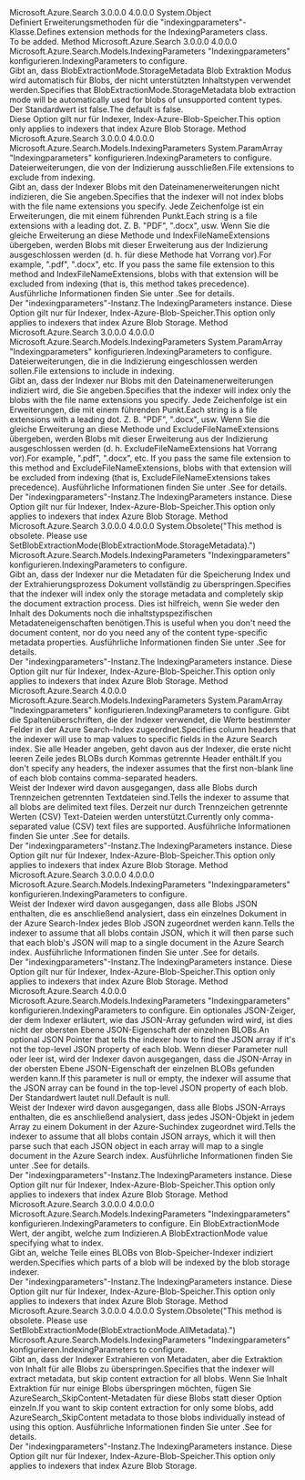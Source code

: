 <Type Name="IndexingParametersExtensions" FullName="Microsoft.Azure.Search.Models.IndexingParametersExtensions">
  <TypeSignature Language="C#" Value="public static class IndexingParametersExtensions" />
  <TypeSignature Language="ILAsm" Value=".class public auto ansi abstract sealed beforefieldinit IndexingParametersExtensions extends System.Object" />
  <TypeSignature Language="DocId" Value="T:Microsoft.Azure.Search.Models.IndexingParametersExtensions" />
  <TypeSignature Language="VB.NET" Value="Public Module IndexingParametersExtensions" />
  <TypeSignature Language="F#" Value="type IndexingParametersExtensions = class" />
  <AssemblyInfo>
    <AssemblyName>Microsoft.Azure.Search</AssemblyName>
    <AssemblyVersion>3.0.0.0</AssemblyVersion>
    <AssemblyVersion>4.0.0.0</AssemblyVersion>
  </AssemblyInfo>
  <Base>
    <BaseTypeName>System.Object</BaseTypeName>
  </Base>
  <Interfaces />
  <Docs>
    <summary>
            <span data-ttu-id="d8a7e-101">Definiert Erweiterungsmethoden für die "indexingparameters"-Klasse.</span><span class="sxs-lookup"><span data-stu-id="d8a7e-101">Defines extension methods for the IndexingParameters class.</span></span>
            </summary>
    <remarks>To be added.</remarks>
  </Docs>
  <Members>
    <Member MemberName="DoNotFailOnUnsupportedContentType">
      <MemberSignature Language="C#" Value="public static Microsoft.Azure.Search.Models.IndexingParameters DoNotFailOnUnsupportedContentType (this Microsoft.Azure.Search.Models.IndexingParameters parameters);" />
      <MemberSignature Language="ILAsm" Value=".method public static hidebysig class Microsoft.Azure.Search.Models.IndexingParameters DoNotFailOnUnsupportedContentType(class Microsoft.Azure.Search.Models.IndexingParameters parameters) cil managed" />
      <MemberSignature Language="DocId" Value="M:Microsoft.Azure.Search.Models.IndexingParametersExtensions.DoNotFailOnUnsupportedContentType(Microsoft.Azure.Search.Models.IndexingParameters)" />
      <MemberSignature Language="VB.NET" Value="&lt;Extension()&gt;&#xA;Public Function DoNotFailOnUnsupportedContentType (parameters As IndexingParameters) As IndexingParameters" />
      <MemberSignature Language="F#" Value="static member DoNotFailOnUnsupportedContentType : Microsoft.Azure.Search.Models.IndexingParameters -&gt; Microsoft.Azure.Search.Models.IndexingParameters" Usage="Microsoft.Azure.Search.Models.IndexingParametersExtensions.DoNotFailOnUnsupportedContentType parameters" />
      <MemberType>Method</MemberType>
      <AssemblyInfo>
        <AssemblyName>Microsoft.Azure.Search</AssemblyName>
        <AssemblyVersion>3.0.0.0</AssemblyVersion>
        <AssemblyVersion>4.0.0.0</AssemblyVersion>
      </AssemblyInfo>
      <ReturnValue>
        <ReturnType>Microsoft.Azure.Search.Models.IndexingParameters</ReturnType>
      </ReturnValue>
      <Parameters>
        <Parameter Name="parameters" Type="Microsoft.Azure.Search.Models.IndexingParameters" RefType="this" />
      </Parameters>
      <Docs>
        <param name="parameters"><span data-ttu-id="d8a7e-102">"Indexingparameters" konfigurieren.</span><span class="sxs-lookup"><span data-stu-id="d8a7e-102">IndexingParameters to configure.</span></span></param>
        <summary>
            <span data-ttu-id="d8a7e-103">Gibt an, dass <c cref="F:Microsoft.Azure.Search.Models.BlobExtractionMode.StorageMetadata">BlobExtractionMode.StorageMetadata</c> Blob Extraktion Modus wird automatisch für Blobs, der nicht unterstützten Inhaltstypen verwendet werden.</span><span class="sxs-lookup"><span data-stu-id="d8a7e-103">Specifies that <c cref="F:Microsoft.Azure.Search.Models.BlobExtractionMode.StorageMetadata">BlobExtractionMode.StorageMetadata</c> blob extraction mode will be automatically used for blobs of unsupported content types.</span></span> <span data-ttu-id="d8a7e-104">Der Standardwert ist false.</span><span class="sxs-lookup"><span data-stu-id="d8a7e-104">The default is false.</span></span>
            </summary>
        <returns />
        <remarks>
            <span data-ttu-id="d8a7e-105">Diese Option gilt nur für Indexer, Index-Azure-Blob-Speicher.</span><span class="sxs-lookup"><span data-stu-id="d8a7e-105">This option only applies to indexers that index Azure Blob Storage.</span></span>
            </remarks>
      </Docs>
    </Member>
    <Member MemberName="ExcludeFileNameExtensions">
      <MemberSignature Language="C#" Value="public static Microsoft.Azure.Search.Models.IndexingParameters ExcludeFileNameExtensions (this Microsoft.Azure.Search.Models.IndexingParameters parameters, params string[] extensions);" />
      <MemberSignature Language="ILAsm" Value=".method public static hidebysig class Microsoft.Azure.Search.Models.IndexingParameters ExcludeFileNameExtensions(class Microsoft.Azure.Search.Models.IndexingParameters parameters, string[] extensions) cil managed" />
      <MemberSignature Language="DocId" Value="M:Microsoft.Azure.Search.Models.IndexingParametersExtensions.ExcludeFileNameExtensions(Microsoft.Azure.Search.Models.IndexingParameters,System.String[])" />
      <MemberSignature Language="VB.NET" Value="&lt;Extension()&gt;&#xA;Public Function ExcludeFileNameExtensions (parameters As IndexingParameters, ParamArray extensions As String()) As IndexingParameters" />
      <MemberSignature Language="F#" Value="static member ExcludeFileNameExtensions : Microsoft.Azure.Search.Models.IndexingParameters * string[] -&gt; Microsoft.Azure.Search.Models.IndexingParameters" Usage="Microsoft.Azure.Search.Models.IndexingParametersExtensions.ExcludeFileNameExtensions (parameters, extensions)" />
      <MemberType>Method</MemberType>
      <AssemblyInfo>
        <AssemblyName>Microsoft.Azure.Search</AssemblyName>
        <AssemblyVersion>3.0.0.0</AssemblyVersion>
        <AssemblyVersion>4.0.0.0</AssemblyVersion>
      </AssemblyInfo>
      <ReturnValue>
        <ReturnType>Microsoft.Azure.Search.Models.IndexingParameters</ReturnType>
      </ReturnValue>
      <Parameters>
        <Parameter Name="parameters" Type="Microsoft.Azure.Search.Models.IndexingParameters" RefType="this" />
        <Parameter Name="extensions" Type="System.String[]">
          <Attributes>
            <Attribute>
              <AttributeName>System.ParamArray</AttributeName>
            </Attribute>
          </Attributes>
        </Parameter>
      </Parameters>
      <Docs>
        <param name="parameters"><span data-ttu-id="d8a7e-106">"Indexingparameters" konfigurieren.</span><span class="sxs-lookup"><span data-stu-id="d8a7e-106">IndexingParameters to configure.</span></span></param>
        <param name="extensions"><span data-ttu-id="d8a7e-107">Dateierweiterungen, die von der Indizierung ausschließen.</span><span class="sxs-lookup"><span data-stu-id="d8a7e-107">File extensions to exclude from indexing.</span></span></param>
        <summary>
            <span data-ttu-id="d8a7e-108">Gibt an, dass der Indexer Blobs mit den Dateinamenerweiterungen nicht indizieren, die Sie angeben.</span><span class="sxs-lookup"><span data-stu-id="d8a7e-108">Specifies that the indexer will not index blobs with the file name extensions you specify.</span></span> <span data-ttu-id="d8a7e-109">Jede Zeichenfolge ist ein Erweiterungen, die mit einem führenden Punkt.</span><span class="sxs-lookup"><span data-stu-id="d8a7e-109">Each string is a file extensions with a leading dot.</span></span> <span data-ttu-id="d8a7e-110">Z. B. "PDF", ".docx", usw. Wenn Sie die gleiche Erweiterung an diese Methode und IndexFileNameExtensions übergeben, werden Blobs mit dieser Erweiterung aus der Indizierung ausgeschlossen werden (d. h. für diese Methode hat Vorrang vor).</span><span class="sxs-lookup"><span data-stu-id="d8a7e-110">For example, ".pdf", ".docx", etc. If you pass the same file extension to this method and IndexFileNameExtensions, blobs with that extension will be excluded from indexing (that is, this method takes precedence).</span></span>
            <span data-ttu-id="d8a7e-111">Ausführliche Informationen finden Sie unter <see href="https://docs.microsoft.com/azure/search/search-howto-indexing-azure-blob-storage" />.</span><span class="sxs-lookup"><span data-stu-id="d8a7e-111">See <see href="https://docs.microsoft.com/azure/search/search-howto-indexing-azure-blob-storage" /> for details.</span></span>
            </summary>
        <returns><span data-ttu-id="d8a7e-112">Der "indexingparameters"-Instanz.</span><span class="sxs-lookup"><span data-stu-id="d8a7e-112">The IndexingParameters instance.</span></span></returns>
        <remarks>
            <span data-ttu-id="d8a7e-113">Diese Option gilt nur für Indexer, Index-Azure-Blob-Speicher.</span><span class="sxs-lookup"><span data-stu-id="d8a7e-113">This option only applies to indexers that index Azure Blob Storage.</span></span>
            </remarks>
      </Docs>
    </Member>
    <Member MemberName="IndexFileNameExtensions">
      <MemberSignature Language="C#" Value="public static Microsoft.Azure.Search.Models.IndexingParameters IndexFileNameExtensions (this Microsoft.Azure.Search.Models.IndexingParameters parameters, params string[] extensions);" />
      <MemberSignature Language="ILAsm" Value=".method public static hidebysig class Microsoft.Azure.Search.Models.IndexingParameters IndexFileNameExtensions(class Microsoft.Azure.Search.Models.IndexingParameters parameters, string[] extensions) cil managed" />
      <MemberSignature Language="DocId" Value="M:Microsoft.Azure.Search.Models.IndexingParametersExtensions.IndexFileNameExtensions(Microsoft.Azure.Search.Models.IndexingParameters,System.String[])" />
      <MemberSignature Language="VB.NET" Value="&lt;Extension()&gt;&#xA;Public Function IndexFileNameExtensions (parameters As IndexingParameters, ParamArray extensions As String()) As IndexingParameters" />
      <MemberSignature Language="F#" Value="static member IndexFileNameExtensions : Microsoft.Azure.Search.Models.IndexingParameters * string[] -&gt; Microsoft.Azure.Search.Models.IndexingParameters" Usage="Microsoft.Azure.Search.Models.IndexingParametersExtensions.IndexFileNameExtensions (parameters, extensions)" />
      <MemberType>Method</MemberType>
      <AssemblyInfo>
        <AssemblyName>Microsoft.Azure.Search</AssemblyName>
        <AssemblyVersion>3.0.0.0</AssemblyVersion>
        <AssemblyVersion>4.0.0.0</AssemblyVersion>
      </AssemblyInfo>
      <ReturnValue>
        <ReturnType>Microsoft.Azure.Search.Models.IndexingParameters</ReturnType>
      </ReturnValue>
      <Parameters>
        <Parameter Name="parameters" Type="Microsoft.Azure.Search.Models.IndexingParameters" RefType="this" />
        <Parameter Name="extensions" Type="System.String[]">
          <Attributes>
            <Attribute>
              <AttributeName>System.ParamArray</AttributeName>
            </Attribute>
          </Attributes>
        </Parameter>
      </Parameters>
      <Docs>
        <param name="parameters"><span data-ttu-id="d8a7e-114">"Indexingparameters" konfigurieren.</span><span class="sxs-lookup"><span data-stu-id="d8a7e-114">IndexingParameters to configure.</span></span></param>
        <param name="extensions"><span data-ttu-id="d8a7e-115">Dateierweiterungen, die in die Indizierung eingeschlossen werden sollen.</span><span class="sxs-lookup"><span data-stu-id="d8a7e-115">File extensions to include in indexing.</span></span></param>
        <summary>
            <span data-ttu-id="d8a7e-116">Gibt an, dass der Indexer nur Blobs mit den Dateinamenerweiterungen indiziert wird, die Sie angeben.</span><span class="sxs-lookup"><span data-stu-id="d8a7e-116">Specifies that the indexer will index only the blobs with the file name extensions you specify.</span></span> <span data-ttu-id="d8a7e-117">Jede Zeichenfolge ist ein Erweiterungen, die mit einem führenden Punkt.</span><span class="sxs-lookup"><span data-stu-id="d8a7e-117">Each string is a file extensions with a leading dot.</span></span> <span data-ttu-id="d8a7e-118">Z. B. "PDF", ".docx", usw. Wenn Sie die gleiche Erweiterung an diese Methode und ExcludeFileNameExtensions übergeben, werden Blobs mit dieser Erweiterung aus der Indizierung ausgeschlossen werden (d. h. ExcludeFileNameExtensions hat Vorrang vor).</span><span class="sxs-lookup"><span data-stu-id="d8a7e-118">For example, ".pdf", ".docx", etc. If you pass the same file extension to this method and ExcludeFileNameExtensions, blobs with that extension will be excluded from indexing (that is, ExcludeFileNameExtensions takes precedence).</span></span>
            <span data-ttu-id="d8a7e-119">Ausführliche Informationen finden Sie unter <see href="https://docs.microsoft.com/azure/search/search-howto-indexing-azure-blob-storage" />.</span><span class="sxs-lookup"><span data-stu-id="d8a7e-119">See <see href="https://docs.microsoft.com/azure/search/search-howto-indexing-azure-blob-storage" /> for details.</span></span>
            </summary>
        <returns><span data-ttu-id="d8a7e-120">Der "indexingparameters"-Instanz.</span><span class="sxs-lookup"><span data-stu-id="d8a7e-120">The IndexingParameters instance.</span></span></returns>
        <remarks>
            <span data-ttu-id="d8a7e-121">Diese Option gilt nur für Indexer, Index-Azure-Blob-Speicher.</span><span class="sxs-lookup"><span data-stu-id="d8a7e-121">This option only applies to indexers that index Azure Blob Storage.</span></span>
            </remarks>
      </Docs>
    </Member>
    <Member MemberName="IndexStorageMetadataOnly">
      <MemberSignature Language="C#" Value="public static Microsoft.Azure.Search.Models.IndexingParameters IndexStorageMetadataOnly (this Microsoft.Azure.Search.Models.IndexingParameters parameters);" />
      <MemberSignature Language="ILAsm" Value=".method public static hidebysig class Microsoft.Azure.Search.Models.IndexingParameters IndexStorageMetadataOnly(class Microsoft.Azure.Search.Models.IndexingParameters parameters) cil managed" />
      <MemberSignature Language="DocId" Value="M:Microsoft.Azure.Search.Models.IndexingParametersExtensions.IndexStorageMetadataOnly(Microsoft.Azure.Search.Models.IndexingParameters)" />
      <MemberSignature Language="VB.NET" Value="&lt;Extension()&gt;&#xA;Public Function IndexStorageMetadataOnly (parameters As IndexingParameters) As IndexingParameters" />
      <MemberSignature Language="F#" Value="static member IndexStorageMetadataOnly : Microsoft.Azure.Search.Models.IndexingParameters -&gt; Microsoft.Azure.Search.Models.IndexingParameters" Usage="Microsoft.Azure.Search.Models.IndexingParametersExtensions.IndexStorageMetadataOnly parameters" />
      <MemberType>Method</MemberType>
      <AssemblyInfo>
        <AssemblyName>Microsoft.Azure.Search</AssemblyName>
        <AssemblyVersion>3.0.0.0</AssemblyVersion>
        <AssemblyVersion>4.0.0.0</AssemblyVersion>
      </AssemblyInfo>
      <Attributes>
        <Attribute>
          <AttributeName>System.Obsolete("This method is obsolete. Please use SetBlobExtractionMode(BlobExtractionMode.StorageMetadata).")</AttributeName>
        </Attribute>
      </Attributes>
      <ReturnValue>
        <ReturnType>Microsoft.Azure.Search.Models.IndexingParameters</ReturnType>
      </ReturnValue>
      <Parameters>
        <Parameter Name="parameters" Type="Microsoft.Azure.Search.Models.IndexingParameters" RefType="this" />
      </Parameters>
      <Docs>
        <param name="parameters"><span data-ttu-id="d8a7e-122">"Indexingparameters" konfigurieren.</span><span class="sxs-lookup"><span data-stu-id="d8a7e-122">IndexingParameters to configure.</span></span></param>
        <summary> 
            <span data-ttu-id="d8a7e-123">Gibt an, dass der Indexer nur die Metadaten für die Speicherung Index und der Extrahierungsprozess Dokument vollständig zu überspringen.</span><span class="sxs-lookup"><span data-stu-id="d8a7e-123">Specifies that the indexer will index only the storage metadata and completely skip the document extraction process.</span></span> <span data-ttu-id="d8a7e-124">Dies ist hilfreich, wenn Sie weder den Inhalt des Dokuments noch die inhaltstypspezifischen Metadateneigenschaften benötigen.</span><span class="sxs-lookup"><span data-stu-id="d8a7e-124">This is useful when you don't need the document content, nor do you need any of the content type-specific metadata properties.</span></span> <span data-ttu-id="d8a7e-125">Ausführliche Informationen finden Sie unter <see href="https://docs.microsoft.com/azure/search/search-howto-indexing-azure-blob-storage" />.</span><span class="sxs-lookup"><span data-stu-id="d8a7e-125">See <see href="https://docs.microsoft.com/azure/search/search-howto-indexing-azure-blob-storage" /> for details.</span></span> 
            </summary>
        <returns><span data-ttu-id="d8a7e-126">Der "indexingparameters"-Instanz.</span><span class="sxs-lookup"><span data-stu-id="d8a7e-126">The IndexingParameters instance.</span></span></returns>
        <remarks> 
            <span data-ttu-id="d8a7e-127">Diese Option gilt nur für Indexer, Index-Azure-Blob-Speicher.</span><span class="sxs-lookup"><span data-stu-id="d8a7e-127">This option only applies to indexers that index Azure Blob Storage.</span></span> 
            </remarks>
      </Docs>
    </Member>
    <Member MemberName="ParseDelimitedTextFiles">
      <MemberSignature Language="C#" Value="public static Microsoft.Azure.Search.Models.IndexingParameters ParseDelimitedTextFiles (this Microsoft.Azure.Search.Models.IndexingParameters parameters, params string[] headers);" />
      <MemberSignature Language="ILAsm" Value=".method public static hidebysig class Microsoft.Azure.Search.Models.IndexingParameters ParseDelimitedTextFiles(class Microsoft.Azure.Search.Models.IndexingParameters parameters, string[] headers) cil managed" />
      <MemberSignature Language="DocId" Value="M:Microsoft.Azure.Search.Models.IndexingParametersExtensions.ParseDelimitedTextFiles(Microsoft.Azure.Search.Models.IndexingParameters,System.String[])" />
      <MemberSignature Language="VB.NET" Value="&lt;Extension()&gt;&#xA;Public Function ParseDelimitedTextFiles (parameters As IndexingParameters, ParamArray headers As String()) As IndexingParameters" />
      <MemberSignature Language="F#" Value="static member ParseDelimitedTextFiles : Microsoft.Azure.Search.Models.IndexingParameters * string[] -&gt; Microsoft.Azure.Search.Models.IndexingParameters" Usage="Microsoft.Azure.Search.Models.IndexingParametersExtensions.ParseDelimitedTextFiles (parameters, headers)" />
      <MemberType>Method</MemberType>
      <AssemblyInfo>
        <AssemblyName>Microsoft.Azure.Search</AssemblyName>
        <AssemblyVersion>4.0.0.0</AssemblyVersion>
      </AssemblyInfo>
      <ReturnValue>
        <ReturnType>Microsoft.Azure.Search.Models.IndexingParameters</ReturnType>
      </ReturnValue>
      <Parameters>
        <Parameter Name="parameters" Type="Microsoft.Azure.Search.Models.IndexingParameters" RefType="this" />
        <Parameter Name="headers" Type="System.String[]">
          <Attributes>
            <Attribute>
              <AttributeName>System.ParamArray</AttributeName>
            </Attribute>
          </Attributes>
        </Parameter>
      </Parameters>
      <Docs>
        <param name="parameters"><span data-ttu-id="d8a7e-128">"Indexingparameters" konfigurieren.</span><span class="sxs-lookup"><span data-stu-id="d8a7e-128">IndexingParameters to configure.</span></span></param>
        <param name="headers">
            <span data-ttu-id="d8a7e-129">Gibt die Spaltenüberschriften, die der Indexer verwendet, die Werte bestimmter Felder in der Azure Search-Index zugeordnet.</span><span class="sxs-lookup"><span data-stu-id="d8a7e-129">Specifies column headers that the indexer will use to map values to specific fields in the Azure Search index.</span></span> <span data-ttu-id="d8a7e-130">Sie alle Header angeben, geht davon aus der Indexer, die erste nicht leeren Zeile jedes BLOBs durch Kommas getrennte Header enthält.</span><span class="sxs-lookup"><span data-stu-id="d8a7e-130">If you don't specify any headers, the indexer assumes that the first non-blank line of each blob contains comma-separated headers.</span></span>
            </param>
        <summary>
            <span data-ttu-id="d8a7e-131">Weist der Indexer wird davon ausgegangen, dass alle Blobs durch Trennzeichen getrennten Textdateien sind.</span><span class="sxs-lookup"><span data-stu-id="d8a7e-131">Tells the indexer to assume that all blobs are delimited text files.</span></span> <span data-ttu-id="d8a7e-132">Derzeit nur durch Trennzeichen getrennte Werten (CSV) Text-Dateien werden unterstützt.</span><span class="sxs-lookup"><span data-stu-id="d8a7e-132">Currently only comma-separated value (CSV) text files are supported.</span></span>
            <span data-ttu-id="d8a7e-133">Ausführliche Informationen finden Sie unter <see href="https://docs.microsoft.com/azure/search/search-howto-index-csv-blobs" />.</span><span class="sxs-lookup"><span data-stu-id="d8a7e-133">See <see href="https://docs.microsoft.com/azure/search/search-howto-index-csv-blobs" /> for details.</span></span>
            </summary>
        <returns><span data-ttu-id="d8a7e-134">Der "indexingparameters"-Instanz.</span><span class="sxs-lookup"><span data-stu-id="d8a7e-134">The IndexingParameters instance.</span></span></returns>
        <remarks>
            <span data-ttu-id="d8a7e-135">Diese Option gilt nur für Indexer, Index-Azure-Blob-Speicher.</span><span class="sxs-lookup"><span data-stu-id="d8a7e-135">This option only applies to indexers that index Azure Blob Storage.</span></span>
            </remarks>
      </Docs>
    </Member>
    <Member MemberName="ParseJson">
      <MemberSignature Language="C#" Value="public static Microsoft.Azure.Search.Models.IndexingParameters ParseJson (this Microsoft.Azure.Search.Models.IndexingParameters parameters);" />
      <MemberSignature Language="ILAsm" Value=".method public static hidebysig class Microsoft.Azure.Search.Models.IndexingParameters ParseJson(class Microsoft.Azure.Search.Models.IndexingParameters parameters) cil managed" />
      <MemberSignature Language="DocId" Value="M:Microsoft.Azure.Search.Models.IndexingParametersExtensions.ParseJson(Microsoft.Azure.Search.Models.IndexingParameters)" />
      <MemberSignature Language="VB.NET" Value="&lt;Extension()&gt;&#xA;Public Function ParseJson (parameters As IndexingParameters) As IndexingParameters" />
      <MemberSignature Language="F#" Value="static member ParseJson : Microsoft.Azure.Search.Models.IndexingParameters -&gt; Microsoft.Azure.Search.Models.IndexingParameters" Usage="Microsoft.Azure.Search.Models.IndexingParametersExtensions.ParseJson parameters" />
      <MemberType>Method</MemberType>
      <AssemblyInfo>
        <AssemblyName>Microsoft.Azure.Search</AssemblyName>
        <AssemblyVersion>3.0.0.0</AssemblyVersion>
        <AssemblyVersion>4.0.0.0</AssemblyVersion>
      </AssemblyInfo>
      <ReturnValue>
        <ReturnType>Microsoft.Azure.Search.Models.IndexingParameters</ReturnType>
      </ReturnValue>
      <Parameters>
        <Parameter Name="parameters" Type="Microsoft.Azure.Search.Models.IndexingParameters" RefType="this" />
      </Parameters>
      <Docs>
        <param name="parameters"><span data-ttu-id="d8a7e-136">"Indexingparameters" konfigurieren.</span><span class="sxs-lookup"><span data-stu-id="d8a7e-136">IndexingParameters to configure.</span></span></param>
        <summary>
            <span data-ttu-id="d8a7e-137">Weist der Indexer wird davon ausgegangen, dass alle Blobs JSON enthalten, die es anschließend analysiert, dass ein einzelnes Dokument in der Azure Search-Index jedes Blob JSON zugeordnet werden kann.</span><span class="sxs-lookup"><span data-stu-id="d8a7e-137">Tells the indexer to assume that all blobs contain JSON, which it will then parse such that each blob's JSON will map to a single document in the Azure Search index.</span></span>
            <span data-ttu-id="d8a7e-138">Ausführliche Informationen finden Sie unter <see href="https://docs.microsoft.com/azure/search/search-howto-index-json-blobs/" />.</span><span class="sxs-lookup"><span data-stu-id="d8a7e-138">See <see href="https://docs.microsoft.com/azure/search/search-howto-index-json-blobs/" /> for details.</span></span>
            </summary>
        <returns><span data-ttu-id="d8a7e-139">Der "indexingparameters"-Instanz.</span><span class="sxs-lookup"><span data-stu-id="d8a7e-139">The IndexingParameters instance.</span></span></returns>
        <remarks>
            <span data-ttu-id="d8a7e-140">Diese Option gilt nur für Indexer, Index-Azure-Blob-Speicher.</span><span class="sxs-lookup"><span data-stu-id="d8a7e-140">This option only applies to indexers that index Azure Blob Storage.</span></span>
            </remarks>
      </Docs>
    </Member>
    <Member MemberName="ParseJsonArrays">
      <MemberSignature Language="C#" Value="public static Microsoft.Azure.Search.Models.IndexingParameters ParseJsonArrays (this Microsoft.Azure.Search.Models.IndexingParameters parameters, string documentRoot = null);" />
      <MemberSignature Language="ILAsm" Value=".method public static hidebysig class Microsoft.Azure.Search.Models.IndexingParameters ParseJsonArrays(class Microsoft.Azure.Search.Models.IndexingParameters parameters, string documentRoot) cil managed" />
      <MemberSignature Language="DocId" Value="M:Microsoft.Azure.Search.Models.IndexingParametersExtensions.ParseJsonArrays(Microsoft.Azure.Search.Models.IndexingParameters,System.String)" />
      <MemberSignature Language="VB.NET" Value="&lt;Extension()&gt;&#xA;Public Function ParseJsonArrays (parameters As IndexingParameters, Optional documentRoot As String = null) As IndexingParameters" />
      <MemberSignature Language="F#" Value="static member ParseJsonArrays : Microsoft.Azure.Search.Models.IndexingParameters * string -&gt; Microsoft.Azure.Search.Models.IndexingParameters" Usage="Microsoft.Azure.Search.Models.IndexingParametersExtensions.ParseJsonArrays (parameters, documentRoot)" />
      <MemberType>Method</MemberType>
      <AssemblyInfo>
        <AssemblyName>Microsoft.Azure.Search</AssemblyName>
        <AssemblyVersion>4.0.0.0</AssemblyVersion>
      </AssemblyInfo>
      <ReturnValue>
        <ReturnType>Microsoft.Azure.Search.Models.IndexingParameters</ReturnType>
      </ReturnValue>
      <Parameters>
        <Parameter Name="parameters" Type="Microsoft.Azure.Search.Models.IndexingParameters" RefType="this" />
        <Parameter Name="documentRoot" Type="System.String" />
      </Parameters>
      <Docs>
        <param name="parameters"><span data-ttu-id="d8a7e-141">"Indexingparameters" konfigurieren.</span><span class="sxs-lookup"><span data-stu-id="d8a7e-141">IndexingParameters to configure.</span></span></param>
        <param name="documentRoot">
            <span data-ttu-id="d8a7e-142">Ein optionales JSON-Zeiger, der dem Indexer erläutert, wie das JSON-Array gefunden wird wird, ist dies nicht der obersten Ebene JSON-Eigenschaft der einzelnen BLOBs.</span><span class="sxs-lookup"><span data-stu-id="d8a7e-142">An optional JSON Pointer that tells the indexer how to find the JSON array if it's not the top-level JSON property of each blob.</span></span> <span data-ttu-id="d8a7e-143">Wenn dieser Parameter null oder leer ist, wird der Indexer davon ausgegangen, dass die JSON-Array in der obersten Ebene JSON-Eigenschaft der einzelnen BLOBs gefunden werden kann.</span><span class="sxs-lookup"><span data-stu-id="d8a7e-143">If this parameter is null or empty, the indexer will assume that the JSON array can be found in the top-level JSON property of each blob.</span></span>
            <span data-ttu-id="d8a7e-144">Der Standardwert lautet null.</span><span class="sxs-lookup"><span data-stu-id="d8a7e-144">Default is null.</span></span>
            </param>
        <summary>
            <span data-ttu-id="d8a7e-145">Weist der Indexer wird davon ausgegangen, dass alle Blobs JSON-Arrays enthalten, die es anschließend analysiert, dass jedes JSON-Objekt in jedem Array zu einem Dokument in der Azure-Suchindex zugeordnet wird.</span><span class="sxs-lookup"><span data-stu-id="d8a7e-145">Tells the indexer to assume that all blobs contain JSON arrays, which it will then parse such that each JSON object in each array will map to a single document in the Azure Search index.</span></span>
            <span data-ttu-id="d8a7e-146">Ausführliche Informationen finden Sie unter <see href="https://docs.microsoft.com/azure/search/search-howto-index-json-blobs" />.</span><span class="sxs-lookup"><span data-stu-id="d8a7e-146">See <see href="https://docs.microsoft.com/azure/search/search-howto-index-json-blobs" /> for details.</span></span>
            </summary>
        <returns><span data-ttu-id="d8a7e-147">Der "indexingparameters"-Instanz.</span><span class="sxs-lookup"><span data-stu-id="d8a7e-147">The IndexingParameters instance.</span></span></returns>
        <remarks>
            <span data-ttu-id="d8a7e-148">Diese Option gilt nur für Indexer, Index-Azure-Blob-Speicher.</span><span class="sxs-lookup"><span data-stu-id="d8a7e-148">This option only applies to indexers that index Azure Blob Storage.</span></span>
            </remarks>
      </Docs>
    </Member>
    <Member MemberName="SetBlobExtractionMode">
      <MemberSignature Language="C#" Value="public static Microsoft.Azure.Search.Models.IndexingParameters SetBlobExtractionMode (this Microsoft.Azure.Search.Models.IndexingParameters parameters, Microsoft.Azure.Search.Models.BlobExtractionMode extractionMode);" />
      <MemberSignature Language="ILAsm" Value=".method public static hidebysig class Microsoft.Azure.Search.Models.IndexingParameters SetBlobExtractionMode(class Microsoft.Azure.Search.Models.IndexingParameters parameters, class Microsoft.Azure.Search.Models.BlobExtractionMode extractionMode) cil managed" />
      <MemberSignature Language="DocId" Value="M:Microsoft.Azure.Search.Models.IndexingParametersExtensions.SetBlobExtractionMode(Microsoft.Azure.Search.Models.IndexingParameters,Microsoft.Azure.Search.Models.BlobExtractionMode)" />
      <MemberSignature Language="VB.NET" Value="&lt;Extension()&gt;&#xA;Public Function SetBlobExtractionMode (parameters As IndexingParameters, extractionMode As BlobExtractionMode) As IndexingParameters" />
      <MemberSignature Language="F#" Value="static member SetBlobExtractionMode : Microsoft.Azure.Search.Models.IndexingParameters * Microsoft.Azure.Search.Models.BlobExtractionMode -&gt; Microsoft.Azure.Search.Models.IndexingParameters" Usage="Microsoft.Azure.Search.Models.IndexingParametersExtensions.SetBlobExtractionMode (parameters, extractionMode)" />
      <MemberType>Method</MemberType>
      <AssemblyInfo>
        <AssemblyName>Microsoft.Azure.Search</AssemblyName>
        <AssemblyVersion>3.0.0.0</AssemblyVersion>
        <AssemblyVersion>4.0.0.0</AssemblyVersion>
      </AssemblyInfo>
      <ReturnValue>
        <ReturnType>Microsoft.Azure.Search.Models.IndexingParameters</ReturnType>
      </ReturnValue>
      <Parameters>
        <Parameter Name="parameters" Type="Microsoft.Azure.Search.Models.IndexingParameters" RefType="this" />
        <Parameter Name="extractionMode" Type="Microsoft.Azure.Search.Models.BlobExtractionMode" />
      </Parameters>
      <Docs>
        <param name="parameters"><span data-ttu-id="d8a7e-149">"Indexingparameters" konfigurieren.</span><span class="sxs-lookup"><span data-stu-id="d8a7e-149">IndexingParameters to configure.</span></span></param>
        <param name="extractionMode"><span data-ttu-id="d8a7e-150">Ein <c cref="T:Microsoft.Azure.Search.Models.BlobExtractionMode">BlobExtractionMode</c> Wert, der angibt, welche zum Indizieren.</span><span class="sxs-lookup"><span data-stu-id="d8a7e-150">A <c cref="T:Microsoft.Azure.Search.Models.BlobExtractionMode">BlobExtractionMode</c> value specifying what to index.</span></span></param>
        <summary>
            <span data-ttu-id="d8a7e-151">Gibt an, welche Teile eines BLOBs von Blob-Speicher-Indexer indiziert werden.</span><span class="sxs-lookup"><span data-stu-id="d8a7e-151">Specifies which parts of a blob will be indexed by the blob storage indexer.</span></span> 
            </summary>
        <returns><span data-ttu-id="d8a7e-152">Der "indexingparameters"-Instanz.</span><span class="sxs-lookup"><span data-stu-id="d8a7e-152">The IndexingParameters instance.</span></span></returns>
        <remarks>
            <span data-ttu-id="d8a7e-153">Diese Option gilt nur für Indexer, Index-Azure-Blob-Speicher.</span><span class="sxs-lookup"><span data-stu-id="d8a7e-153">This option only applies to indexers that index Azure Blob Storage.</span></span>
            <see href="https://docs.microsoft.com/azure/search/search-howto-indexing-azure-blob-storage" /></remarks>
      </Docs>
    </Member>
    <Member MemberName="SkipContent">
      <MemberSignature Language="C#" Value="public static Microsoft.Azure.Search.Models.IndexingParameters SkipContent (this Microsoft.Azure.Search.Models.IndexingParameters parameters);" />
      <MemberSignature Language="ILAsm" Value=".method public static hidebysig class Microsoft.Azure.Search.Models.IndexingParameters SkipContent(class Microsoft.Azure.Search.Models.IndexingParameters parameters) cil managed" />
      <MemberSignature Language="DocId" Value="M:Microsoft.Azure.Search.Models.IndexingParametersExtensions.SkipContent(Microsoft.Azure.Search.Models.IndexingParameters)" />
      <MemberSignature Language="VB.NET" Value="&lt;Extension()&gt;&#xA;Public Function SkipContent (parameters As IndexingParameters) As IndexingParameters" />
      <MemberSignature Language="F#" Value="static member SkipContent : Microsoft.Azure.Search.Models.IndexingParameters -&gt; Microsoft.Azure.Search.Models.IndexingParameters" Usage="Microsoft.Azure.Search.Models.IndexingParametersExtensions.SkipContent parameters" />
      <MemberType>Method</MemberType>
      <AssemblyInfo>
        <AssemblyName>Microsoft.Azure.Search</AssemblyName>
        <AssemblyVersion>3.0.0.0</AssemblyVersion>
        <AssemblyVersion>4.0.0.0</AssemblyVersion>
      </AssemblyInfo>
      <Attributes>
        <Attribute>
          <AttributeName>System.Obsolete("This method is obsolete. Please use SetBlobExtractionMode(BlobExtractionMode.AllMetadata).")</AttributeName>
        </Attribute>
      </Attributes>
      <ReturnValue>
        <ReturnType>Microsoft.Azure.Search.Models.IndexingParameters</ReturnType>
      </ReturnValue>
      <Parameters>
        <Parameter Name="parameters" Type="Microsoft.Azure.Search.Models.IndexingParameters" RefType="this" />
      </Parameters>
      <Docs>
        <param name="parameters"><span data-ttu-id="d8a7e-154">"Indexingparameters" konfigurieren.</span><span class="sxs-lookup"><span data-stu-id="d8a7e-154">IndexingParameters to configure.</span></span></param>
        <summary>
            <span data-ttu-id="d8a7e-155">Gibt an, dass der Indexer Extrahieren von Metadaten, aber die Extraktion von Inhalt für alle Blobs zu überspringen.</span><span class="sxs-lookup"><span data-stu-id="d8a7e-155">Specifies that the indexer will extract metadata, but skip content extraction for all blobs.</span></span> <span data-ttu-id="d8a7e-156">Wenn Sie Inhalt Extraktion für nur einige Blobs überspringen möchten, fügen Sie AzureSearch_SkipContent-Metadaten für diese Blobs statt dieser Option einzeln.</span><span class="sxs-lookup"><span data-stu-id="d8a7e-156">If you want to skip content extraction for only some blobs, add AzureSearch_SkipContent metadata to those blobs individually instead of using this option.</span></span> <span data-ttu-id="d8a7e-157">Ausführliche Informationen finden Sie unter <see href="https://docs.microsoft.com/azure/search/search-howto-indexing-azure-blob-storage" />.</span><span class="sxs-lookup"><span data-stu-id="d8a7e-157">See <see href="https://docs.microsoft.com/azure/search/search-howto-indexing-azure-blob-storage" /> for details.</span></span> 
            </summary>
        <returns><span data-ttu-id="d8a7e-158">Der "indexingparameters"-Instanz.</span><span class="sxs-lookup"><span data-stu-id="d8a7e-158">The IndexingParameters instance.</span></span></returns>
        <remarks> 
            <span data-ttu-id="d8a7e-159">Diese Option gilt nur für Indexer, Index-Azure-Blob-Speicher.</span><span class="sxs-lookup"><span data-stu-id="d8a7e-159">This option only applies to indexers that index Azure Blob Storage.</span></span> 
            </remarks>
      </Docs>
    </Member>
  </Members>
</Type>